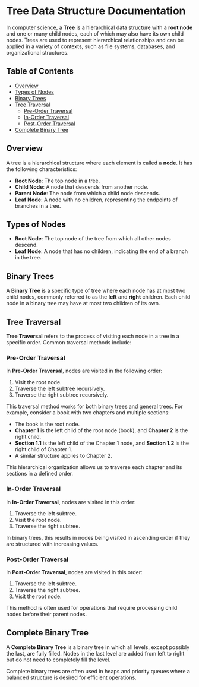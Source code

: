 # Tree Data Structure Documentation

In computer science, a **Tree** is a hierarchical data structure with a **root node** and one or many child nodes, each of which may also have its own child nodes. Trees are used to represent hierarchical relationships and can be applied in a variety of contexts, such as file systems, databases, and organizational structures.

## Table of Contents
- [Overview](#overview)
- [Types of Nodes](#types-of-nodes)
- [Binary Trees](#binary-trees)
- [Tree Traversal](#tree-traversal)
  - [Pre-Order Traversal](#pre-order-traversal)
  - [In-Order Traversal](#in-order-traversal)
  - [Post-Order Traversal](#post-order-traversal)
- [Complete Binary Tree](#complete-binary-tree)

## Overview
A tree is a hierarchical structure where each element is called a **node**. It has the following characteristics:
- **Root Node**: The top node in a tree.
- **Child Node**: A node that descends from another node.
- **Parent Node**: The node from which a child node descends.
- **Leaf Node**: A node with no children, representing the endpoints of branches in a tree.

## Types of Nodes
- **Root Node**: The top node of the tree from which all other nodes descend.
- **Leaf Node**: A node that has no children, indicating the end of a branch in the tree.

## Binary Trees
A **Binary Tree** is a specific type of tree where each node has at most two child nodes, commonly referred to as the **left** and **right** children. Each child node in a binary tree may have at most two children of its own.

## Tree Traversal
**Tree Traversal** refers to the process of visiting each node in a tree in a specific order. Common traversal methods include:

### Pre-Order Traversal
In **Pre-Order Traversal**, nodes are visited in the following order:
1. Visit the root node.
2. Traverse the left subtree recursively.
3. Traverse the right subtree recursively.

This traversal method works for both binary trees and general trees. For example, consider a book with two chapters and multiple sections:

- The book is the root node.
- **Chapter 1** is the left child of the root node (book), and **Chapter 2** is the right child.
- **Section 1.1** is the left child of the Chapter 1 node, and **Section 1.2** is the right child of Chapter 1.
- A similar structure applies to Chapter 2.

This hierarchical organization allows us to traverse each chapter and its sections in a defined order.

### In-Order Traversal
In **In-Order Traversal**, nodes are visited in this order:
1. Traverse the left subtree.
2. Visit the root node.
3. Traverse the right subtree.

In binary trees, this results in nodes being visited in ascending order if they are structured with increasing values.

### Post-Order Traversal
In **Post-Order Traversal**, nodes are visited in this order:
1. Traverse the left subtree.
2. Traverse the right subtree.
3. Visit the root node.

This method is often used for operations that require processing child nodes before their parent nodes.

## Complete Binary Tree
A **Complete Binary Tree** is a binary tree in which all levels, except possibly the last, are fully filled. Nodes in the last level are added from left to right but do not need to completely fill the level.

Complete binary trees are often used in heaps and priority queues where a balanced structure is desired for efficient operations.
